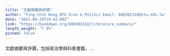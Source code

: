 ```yaml
---
title: "文獻摘要與評價"
author: "Ting-Chih Hung NTU Econ & PoliSci Email: b08302310@ntu.edu.tw"
date: "2021-08-29T19:42:08Z"
link: "https://bookdown.org/b08302310/literature_summary/"
length_weight: "7.9%"
pinned: false
---
```


文獻摘要與評價，包括政治學與科普書籍。 ...
